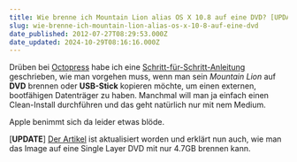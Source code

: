 ```yaml
---
title: Wie brenne ich Mountain Lion alias OS X 10.8 auf eine DVD? [UPDATE]
slug: wie-brenne-ich-mountain-lion-alias-os-x-10-8-auf-eine-dvd
date_published: 2012-07-27T08:29:53.000Z
date_updated: 2024-10-29T08:16:16.000Z
---
```


Drüben bei [Octopress](__GHOST_URL__/mountain-lion-auf-dvd-brennen/) habe ich eine [Schritt-für-Schritt-Anleitung](__GHOST_URL__/mountain-lion-auf-dvd-brennen/) geschrieben, wie man vorgehen muss, wenn man sein *Mountain Lion* auf **DVD** brennen oder **USB-Stick** kopieren möchte, um einen externen, bootfähigen Datenträger zu haben. Manchmal will man ja einfach einen Clean-Install durchführen und das geht natürlich nur mit nem Medium.

Apple benimmt sich da leider etwas blöde.

[**UPDATE**] [Der Artikel](__GHOST_URL__/mountain-lion-auf-dvd-brennen/) ist aktualisiert worden und erklärt nun auch, wie man das Image auf eine Single Layer DVD mit nur 4.7GB brennen kann.
